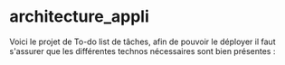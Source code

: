 # architecture_appli

Voici le projet de To-do list de tâches, afin de pouvoir le déployer il faut s'assurer que les différentes technos nécessaires sont bien présentes :


